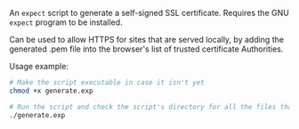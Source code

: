 An `expect` script to generate a self-signed SSL certificate. Requires the GNU `expect` program to be installed.


Can be used to allow HTTPS for sites that are served locally, by adding the generated .pem file into the browser's list of trusted
certificate Authorities.


Usage example:
```bash
# Make the script executable in case it isn't yet
chmod +x generate.exp

# Run the script and check the script's directory for all the files that are generated
./generate.exp
```
